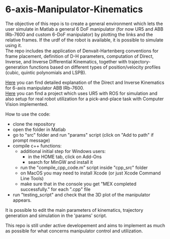 # 6-axis-Manipulator-Kinematics
The objective of this repo is to create a general environment which lets the user simulate in Matlab a general 6 DoF manipulator (for now UR5 and ABB IRb-7600 and custom 6-DoF manipulator) by plotting the links and the relative frames. If the urdf of the robot is available, it is possible to simulate using it. \
The repo includes the application of Denvait-Hartenberg conventions for frame placement, definition of D-H parameters, computation of Direct, Inverse, and Inverse Differential Kinematics, together with trajectory-generation functions based on different types of position/velocity profiles (cubic, quintic polynomials and LSPB).

[Here](https://github.com/d-aniele-carrar-o/ABB-IRb-7600-Direct-and-Inverse-Kinematics) you can find detailed explanation of the Direct and Inverse Kinematics for 6-axis manipulator ABB IRb-7600. \
[Here](https://github.com/d-aniele-carrar-o/ur5Robotics) you can find a project which uses UR5 with ROS for simulation and also setup for real robot utilization for a pick-and-place task with Computer Vision implemented.

How to use the code:
- clone the repository
- open the folder in Matlab
- go to "src" folder and run "params" script (click on "Add to path" if prompt message)
- compile c++ functions:
    - additional initial step for Windows users:
        - in the HOME tab, click on Add-Ons
        - search for MinGW and install it
    - run the "compile_cpp_code.m" script inside "cpp_src" folder
    - on MacOS you may need to install Xcode (or just Xcode Command Line Tools)
    - make sure that in the console you get "MEX completed successfully." for each ".cpp" file
- run "testing_script" and check that the 3D plot of the manipulator appears.

It is possible to edit the main parameters of kinematics, trajectory generation and simulation in the 'params' script.

This repo is still under active developement and aims to implement as much as possible for what concerns manipulator control and utilization.
